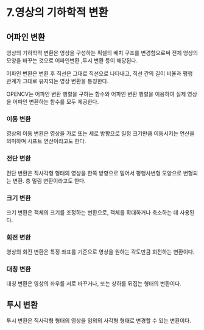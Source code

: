 # 7.영상의 기하학적 변환

## 어파인 변환

영상의 기하학적 변환은 영상을 구성하는 픽셀의 배치 구조를 변경함으로써 전체 영상의 모양을 바꾸는 것으로 어파인변환 ,투시 변환 등이 해당된다.

어파인 변환은 변환 후 직선은 그대로 직선으로 나타내고, 직선 간의 길이 비율과 평행 관계가 그대로 유지되는 영상 변환을 통칭한다.

OPENCV는 어파인 변환 행렬을 구하는 함수와 어파인 변환 행렬을 이용하여 실제 영상을 어파인 변환하는 함수를 모두 제공한다.

### 이동 변환

영상의 이동 변환은 영상을 가로 또는 세로 방향으로 일정 크기만큼 이동시키는 연산을 의미하며 시프트 연산이라고도 한다.

### 전단 변환

전단 변환은 직사각형 형태의 영상을 한쪽 방향으로 밀어서 평행사변형 모양으로 변형되는 변환. 층 밀림 변환이라고도 한다.

### 크기 변환

크기 변환은 객체의 크기를 조정하는 변환으로, 객체를 확대하거나 축소하는 데 사용된다.

### 회전 변환

영상의 회전 변환은 특정 좌표를 기준으로 영상을 원하는 각도만큼 회전하는 변환이다.

### 대칭 변환

대칭 변환은 영상의 좌우를 서로 바꾸거나, 또는 상하를 뒤집는 형태의 변환이다.


## 투시 변환

투시 변환은 직사각형 형태의 영상을 임의의 사각형 형태로 변경할 수 있는 변환이다.